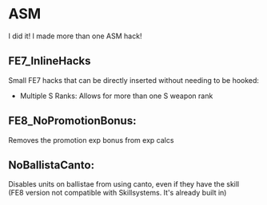 # ASM
I did it! I made more than one ASM hack!

## FE7_InlineHacks
Small FE7 hacks that can be directly inserted without needing to be hooked:  

* Multiple S Ranks: Allows for more than one S weapon rank

## FE8_NoPromotionBonus:
Removes the promotion exp bonus from exp calcs

## NoBallistaCanto:
Disables units on ballistae from using canto, even if they have the skill  
(FE8 version not compatible with Skillsystems. It's already built in)
